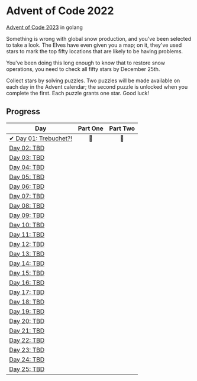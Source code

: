 # Advent of Code 2022

[Advent of Code 2023](https://adventofcode.com/2022) in golang

Something is wrong with global snow production, and you've been selected to take a look. The Elves have even given you a map; on it, they've used stars to mark the top fifty locations that are likely to be having problems.

You've been doing this long enough to know that to restore snow operations, you need to check all fifty stars by December 25th.

Collect stars by solving puzzles. Two puzzles will be made available on each day in the Advent calendar; the second puzzle is unlocked when you complete the first. Each puzzle grants one star. Good luck!

## Progress

| Day  | Part One | Part Two |
|---|:---:|:---:|
| [✔ Day 01: Trebuchet?!](https://adventofcode.com/2023/day/01)| 🌟 | 🌟|
| [Day 02: TBD]()| | |
| [Day 03: TBD]()| | |
| [Day 04: TBD]()| | |
| [Day 05: TBD]()| | |
| [Day 06: TBD]()| | |
| [Day 07: TBD]()| | |
| [Day 08: TBD]()| | |
| [Day 09: TBD]()| | |
| [Day 10: TBD]()| | |
| [Day 11: TBD]()| | |
| [Day 12: TBD]()| | |
| [Day 13: TBD]()| | |
| [Day 14: TBD]()| | |
| [Day 15: TBD]()| | |
| [Day 16: TBD]()| | |
| [Day 17: TBD]()| | |
| [Day 18: TBD]()| | |
| [Day 19: TBD]()| | |
| [Day 20: TBD]()| | |
| [Day 21: TBD]()| | |
| [Day 22: TBD]()| | |
| [Day 23: TBD]()| | |
| [Day 24: TBD]()| | |
| [Day 25: TBD]()| | |
